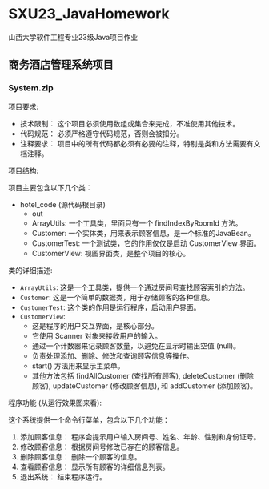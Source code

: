 # SXU23_JavaHomework
山西大学软件工程专业23级Java项目作业

## 商务酒店管理系统项目
### System.zip

 项目要求:


   * 技术限制： 这个项目必须使用数组或集合来完成，不准使用其他技术。
   * 代码规范： 必须严格遵守代码规范，否则会被扣分。
   * 注释要求： 项目中的所有代码都必须有必要的注释，特别是类和方法需要有文档注释。


  项目结构:

  项目主要包含以下几个类：


   * hotel_code (源代码根目录)
       * out
       * ArrayUtils: 一个工具类，里面只有一个 findIndexByRoomId 方法。
       * Customer: 一个实体类，用来表示顾客信息，是一个标准的JavaBean。
       * CustomerTest: 一个测试类，它的作用仅仅是启动 CustomerView 界面。
       * CustomerView: 视图界面类，是整个项目的核心。

  类的详细描述:


   * `ArrayUtils`: 这是一个工具类，提供一个通过房间号查找顾客索引的方法。
   * `Customer`: 这是一个简单的数据类，用于存储顾客的各种信息。
   * `CustomerTest`: 这个类的作用是运行程序，启动用户界面。
   * `CustomerView`:
       * 这是程序的用户交互界面，是核心部分。
       * 它使用 Scanner 对象来接收用户的输入。
       * 通过一个计数器来记录顾客数量，以避免在显示时输出空值 (null)。
       * 负责处理添加、删除、修改和查询顾客信息等操作。
       * start() 方法用来显示主菜单。
       * 其他方法包括 findAllCustomer (查找所有顾客), deleteCustomer (删除顾客), updateCustomer (修改顾客信息), 和 addCustomer (添加顾客)。

  程序功能 (从运行效果图来看):

  这个系统提供一个命令行菜单，包含以下几个功能：


   1. 添加顾客信息： 程序会提示用户输入房间号、姓名、年龄、性别和身份证号。
   2. 修改顾客信息： 根据房间号修改已存在的顾客信息。
   3. 删除顾客信息： 删除一个顾客的信息。
   4. 查看顾客信息： 显示所有顾客的详细信息列表。
   5. 退出系统： 结束程序运行。
